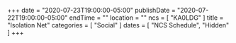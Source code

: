 +++
date = "2020-07-23T19:00:00-05:00"
publishDate = "2020-07-22T19:00:00-05:00"
endTime = ""
location = ""
ncs = [ "KA0LDG" ]
title = "Isolation Net"
categories = [ "Social" ]
dates = [ "NCS Schedule", "Hidden" ]
+++
